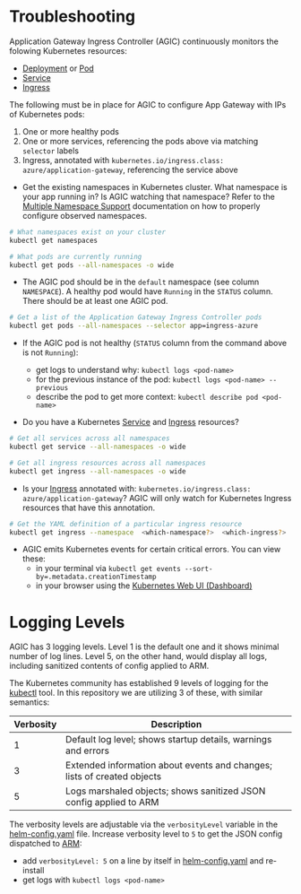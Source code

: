 # Troubleshooting

Application Gateway Ingress Controller (AGIC) continuously monitors the folowing Kubernetes resources:
  - [Deployment](https://kubernetes.io/docs/concepts/workloads/controllers/deployment/#creating-a-deployment) or [Pod](https://kubernetes.io/docs/concepts/workloads/pods/pod/#what-is-a-pod)
  - [Service](https://kubernetes.io/docs/concepts/services-networking/service/)
  - [Ingress](https://kubernetes.io/docs/concepts/services-networking/ingress/)

The following must be in place for AGIC to configure App Gateway with IPs of Kubernetes pods:
  1. One or more healthy pods
  2. One or more services, referencing the pods above via matching `selector` labels
  3. Ingress, annotated with `kubernetes.io/ingress.class: azure/application-gateway`, referencing the service above

* Get the existing namespaces in Kubernetes cluster. What namespace is your app
running in? Is AGIC watching that namespace? Refer to the
[Multiple Namespace Support](features/multiple-namespaces.md#enable-multiple-namespace-support)
documentation on how to properly configure observed namespaces.
```bash
# What namespaces exist on your cluster
kubectl get namespaces

# What pods are currently running
kubectl get pods --all-namespaces -o wide
```


* The AGIC pod should be in the `default` namespace (see column `NAMESPACE`). A healthy pod would have `Running` in the `STATUS` column. There should be at least one AGIC pod.
```bash
# Get a list of the Application Gateway Ingress Controller pods
kubectl get pods --all-namespaces --selector app=ingress-azure
```


* If the AGIC pod is not healthy (`STATUS` column from the command above is not `Running`):
  - get logs to understand why: `kubectl logs <pod-name>`
  - for the previous instance of the pod: `kubectl logs <pod-name> --previous`
  - describe the pod to get more context: `kubectl describe pod <pod-name>`


* Do you have a Kubernetes
[Service](https://kubernetes.io/docs/concepts/services-networking/service/) and
[Ingress](https://kubernetes.io/docs/concepts/services-networking/ingress/) resources?
```bash
# Get all services across all namespaces
kubectl get service --all-namespaces -o wide

# Get all ingress resources across all namespaces
kubectl get ingress --all-namespaces -o wide
```


* Is your [Ingress](https://kubernetes.io/docs/concepts/services-networking/ingress/) annotated with: `kubernetes.io/ingress.class: azure/application-gateway`? AGIC will only watch for Kubernetes Ingress resources that have this annotation.
```bash
# Get the YAML definition of a particular ingress resource
kubectl get ingress --namespace  <which-namespace?>  <which-ingress?>  -o yaml
```


* AGIC emits Kubernetes events for certain critical errors. You can view these:
  - in your terminal via `kubectl get events --sort-by=.metadata.creationTimestamp`
  - in your browser using the [Kubernetes Web UI (Dashboard)](https://kubernetes.io/docs/tasks/access-application-cluster/web-ui-dashboard/)


# Logging Levels

AGIC has 3 logging levels. Level 1 is the default one and it shows minimal number of log lines.
Level 5, on the other hand, would display all logs, including sanitized contents of config applied
to ARM.

The Kubernetes community has established 9 levels of logging for
the [kubectl](https://kubernetes.io/docs/reference/kubectl/cheatsheet/#kubectl-output-verbosity-and-debugging) tool. In this
repository we are utilizing 3 of these, with similar semantics:


| Verbosity | Description |
|-----------|-------------|
|  1        | Default log level; shows startup details, warnings and errors |
|  3        | Extended information about events and changes; lists of created objects |
|  5        | Logs marshaled objects; shows sanitized JSON config applied to ARM |


The verbosity levels are adjustable via the `verbosityLevel` variable in the
[helm-config.yaml](examples/sample-helm-config.yaml) file. Increase verbosity level to `5` to get
the JSON config dispatched to
[ARM](https://docs.microsoft.com/en-us/azure/azure-resource-manager/resource-group-overview):
  - add `verbosityLevel: 5` on a line by itself in [helm-config.yaml](examples/sample-helm-config.yaml) and re-install
  - get logs with `kubectl logs <pod-name>`
